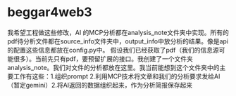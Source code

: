 # beggar4web3


我希望工程做这些修改，AI 的MCP分析都在analysis_note文件夹中实现。所有的pdf待分析文件都在source_info文件夹中，output_info中放分析的结果。像是api的配置这些信息都放在config.py中。
假设我们已经获取了pdf（我们的信息源可能很多）。当前先只有pdf，要预留扩展的接口。我创建了一个文件夹analysis_note。我们对文件的分析都放在这里。我当前能想到这个文件夹中的主要工作有这些：1.组织prompt 2.利用MCP技术将文章和我们的分析要求发给AI（暂定gemini）2.将AI返回的数据组织起来，作为分析简报保存起来